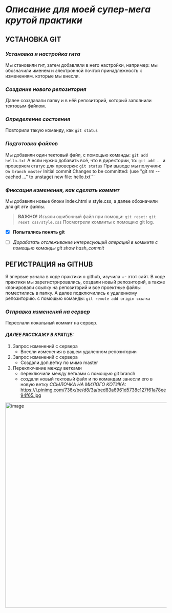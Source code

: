 # ___Описание для моей супер-мега крутой практики___
## УСТАНОВКА GIT
### *Установка и настройка гита*
Мы становили гит, затем добавляли в него настройки, например: мы обозначили именем 
и электронной почтой принадлежность к изменениям. которые мы внесли.

### *Создание нового репозитория*
Далее созздавали папку и в нёй репозиторий, который заполнили тектовым файлом.

### *Определение состояния*
Повторили такую команду, как ```git status```

### *Подготовка файлов*
Мы добавили один тектовый файл, с помощью команды:
```git add hello.txt```
А если нужно добавить всё, что в директории, то:
```git add . ```
и проверяем статус для проверки:
```git status```
При выводе мы получили:
```On branch master```
Initial commit
Changes to be committed:
(use "git rm --cached ..." to unstage)
new file: hello.txt```

### *Фиксация изменения, как сделать коммит*
Мы добавили новые блоки index.html и style.css, а далее обозначили для git эти файлы.
>__ВАЖНО!__
Изъяли ошибочный файл при помощи:
```git reset:```
```git reset css/style.css```
Посмотрели коммиты  с помощию git log.
- [X] **Попытались понять git**
- [ ] *Доработать отслеживание интересующий операций в коммите с помощью команды git show hash_commit*


## РЕГИСТРАЦИЯ на GITHUB
Я впервые узнала в ходе практики о github, изучила +- этот сайт.
В ходе практики мы зарегистрировались, создали новый репозиторий, а также клонировали
ссылку на репозиторий и все проектные файлы поместились в папку.
А далее подключились к удаленному репозиторию. с помощью команды:
```git remote add origin ссылка```

### *Отправка изменений на сервер*
Переслали локальный коммит на сервер.

#### *ДАЛЕЕ РАССКАЖУ В КРАТЦЕ:*
1. Запрос изменений с сервера
   - Внесли изменения в вашем удаленном репозитории
2. Запрос изменений с сервера
   - Создали доп.ветку по мимо master
3. Переключение между ветками
   - переключили между ветками с помощью git branch
   - создали новый тектовый файл и по командам занесли его в новую ветку
*ССЫЛОЧКА НА МИЛОГО КОТИКА:* <https://i.pinimg.com/736x/be/d8/3a/bed83a6961d5738c127f61a78ee94f65.jpg>
<img width="619" height="640" alt="image" src="https://github.com/user-attachments/assets/a80ea968-d188-4682-91ba-7a2639b504b8" />






